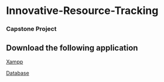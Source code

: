 # Innovative-Resource-Tracking

### Capstone Project

## Download the following application

[Xampp](https://www.apachefriends.org/)

[Database](https://github.com/MoisesVeloso/Innovative-Resource-Tracking/tree/main/Database)